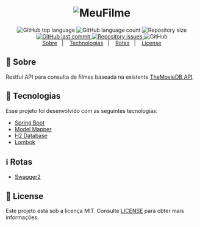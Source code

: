 ﻿<h1 align="center">
    <img alt="MeuFilme" src="https://i.imgur.com/i9QdC1x.png" />
    <br>
</h1>

<div align="center">
  <img alt="GitHub top language" src="https://img.shields.io/github/languages/top/Alfrad/meufilme.svg">

  <img alt="GitHub language count" src="https://img.shields.io/github/languages/count/Alfrad/meufilme.svg">

  <img alt="Repository size" src="https://img.shields.io/github/repo-size/Alfrad/meufilme.svg">

  <a href="https://github.com/Alfrad/meufilme/commits/master">
    <img alt="GitHub last commit" src="https://img.shields.io/github/last-commit/Alfrad/meufilme.svg">
  </a>

  <a href="https://github.com/Alfrad/meufilme/issues">
    <img alt="Repository issues" src="https://img.shields.io/github/issues/Alfrad/meufilme.svg">
  </a>

  <img alt="GitHub" src="https://img.shields.io/github/license/Alfrad/meufilme">
</div>

<div align="center">
  <a href="#thinking-sobre">Sobre</a>&nbsp;&nbsp;&nbsp;|&nbsp;&nbsp;&nbsp;
  <a href="#rocket-tecnologias">Technologias</a>&nbsp;&nbsp;&nbsp;|&nbsp;&nbsp;&nbsp;
  <a href="#information_source-rotas">Rotas</a>&nbsp;&nbsp;&nbsp;|&nbsp;&nbsp;&nbsp;
  <a href="#memo-license">License</a>
</div>

## :thinking: Sobre

Restful API para consulta de filmes baseada na existente [TheMovieDB API](https://developers.themoviedb.org/3/gettingstarted/introduction).

## :rocket: Tecnologias

Esse projeto foi desenvolvido com as seguintes tecnologias:

- [Spring Boot](https://spring.io/projects/spring-boot)
- [Model Mapper](http://modelmapper.org/)
- [H2 Database](https://www.h2database.com/html/main.html)
- [Lombok](https://projectlombok.org/)

## :information_source: Rotas

- [Swagger2](https://meufilme.herokuapp.com/swagger-ui.html)

## :memo: License

Este projeto está sob a licença MIT. Consulte [LICENSE](https://github.com/Alfrad/meufilme/blob/master/LICENSE) para obter mais informações.
